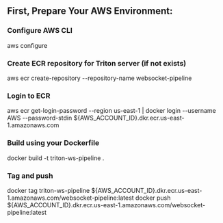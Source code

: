 ```bash


```

## First, Prepare Your AWS Environment:

### Configure AWS CLI
aws configure

### Create ECR repository for Triton server (if not exists)
aws ecr create-repository --repository-name websocket-pipeline



### Login to ECR
aws ecr get-login-password --region us-east-1 | docker login --username AWS --password-stdin ${AWS_ACCOUNT_ID}.dkr.ecr.us-east-1.amazonaws.com

### Build using your Dockerfile
docker build -t triton-ws-pipeline .

### Tag and push
docker tag triton-ws-pipeline ${AWS_ACCOUNT_ID}.dkr.ecr.us-east-1.amazonaws.com/websocket-pipeline:latest
docker push ${AWS_ACCOUNT_ID}.dkr.ecr.us-east-1.amazonaws.com/websocket-pipeline:latest


